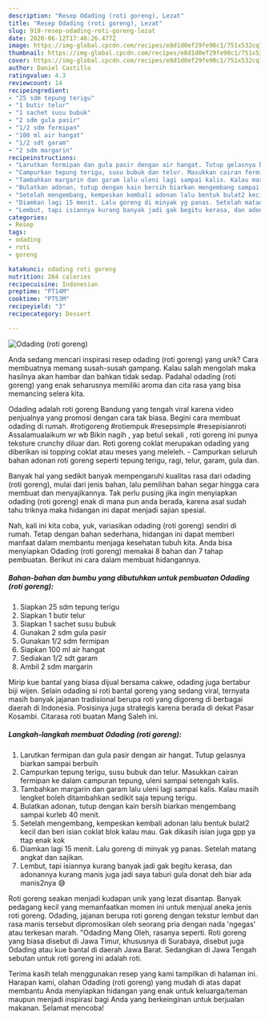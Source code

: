 ```yaml
---
description: "Resep Odading (roti goreng), Lezat"
title: "Resep Odading (roti goreng), Lezat"
slug: 919-resep-odading-roti-goreng-lezat
date: 2020-06-12T17:48:26.477Z
image: https://img-global.cpcdn.com/recipes/e8d1d0ef29fe90c1/751x532cq70/odading-roti-goreng-foto-resep-utama.jpg
thumbnail: https://img-global.cpcdn.com/recipes/e8d1d0ef29fe90c1/751x532cq70/odading-roti-goreng-foto-resep-utama.jpg
cover: https://img-global.cpcdn.com/recipes/e8d1d0ef29fe90c1/751x532cq70/odading-roti-goreng-foto-resep-utama.jpg
author: Daniel Castillo
ratingvalue: 4.3
reviewcount: 14
recipeingredient:
- "25 sdm tepung terigu"
- "1 butir telur"
- "1 sachet susu bubuk"
- "2 sdm gula pasir"
- "1/2 sdm fermipan"
- "100 ml air hangat"
- "1/2 sdt garam"
- "2 sdm margarin"
recipeinstructions:
- "Larutkan fermipan dan gula pasir dengan air hangat. Tutup gelasnya biarkan sampai berbuih"
- "Campurkan tepung terigu, susu bubuk dan telur. Masukkan cairan fermipan ke dalam campuran tepung, uleni sampai setengah kalis."
- "Tambahkan margarin dan garam lalu uleni lagi sampai kalis. Kalau masih lengket boleh ditambahkan sedikit saja tepung terigu."
- "Bulatkan adonan, tutup dengan kain bersih biarkan mengembang sampai kurleb 40 menit."
- "Setelah mengembang, kempeskan kembali adonan lalu bentuk bulat2 kecil dan beri isian coklat blok kalau mau. Gak dikasih isian juga gpp ya ttap enak kok"
- "Diamkan lagi 15 menit. Lalu goreng di minyak yg panas. Setelah matang angkat dan sajikan."
- "Lembut, tapi isiannya kurang banyak jadi gak begitu kerasa, dan adonannya kurang manis juga jadi saya taburi gula donat deh biar ada manis2nya 😅"
categories:
- Resep
tags:
- odading
- roti
- goreng

katakunci: odading roti goreng 
nutrition: 264 calories
recipecuisine: Indonesian
preptime: "PT14M"
cooktime: "PT53M"
recipeyield: "3"
recipecategory: Dessert

---
```



![Odading (roti goreng)](https://img-global.cpcdn.com/recipes/e8d1d0ef29fe90c1/751x532cq70/odading-roti-goreng-foto-resep-utama.jpg)

Anda sedang mencari inspirasi resep odading (roti goreng) yang unik? Cara membuatnya memang susah-susah gampang. Kalau salah mengolah maka hasilnya akan hambar dan bahkan tidak sedap. Padahal odading (roti goreng) yang enak seharusnya memiliki aroma dan cita rasa yang bisa memancing selera kita.

Odading adalah roti goreng Bandung yang tengah viral karena video penjualnya yang promosi dengan cara tak biasa. Begini cara membuat odading di rumah. #rotigoreng #rotiempuk #resepsimple #resepisianroti Assalamualaikum wr wb Bikin nagih , yap betul sekali , roti goreng ini punya teksture crunchy diluar dan. Roti goreng coklat merupakan odading yang diberikan isi topping coklat atau meses yang meleleh. - Campurkan seluruh bahan adonan roti goreng seperti tepung terigu, ragi, telur, garam, gula dan.

Banyak hal yang sedikit banyak mempengaruhi kualitas rasa dari odading (roti goreng), mulai dari jenis bahan, lalu pemilihan bahan segar hingga cara membuat dan menyajikannya. Tak perlu pusing jika ingin menyiapkan odading (roti goreng) enak di mana pun anda berada, karena asal sudah tahu triknya maka hidangan ini dapat menjadi sajian spesial.


Nah, kali ini kita coba, yuk, variasikan odading (roti goreng) sendiri di rumah. Tetap dengan bahan sederhana, hidangan ini dapat memberi manfaat dalam membantu menjaga kesehatan tubuh kita. Anda bisa menyiapkan Odading (roti goreng) memakai 8 bahan dan 7 tahap pembuatan. Berikut ini cara dalam membuat hidangannya.

<!--inarticleads1-->

##### Bahan-bahan dan bumbu yang dibutuhkan untuk pembuatan Odading (roti goreng):

1. Siapkan 25 sdm tepung terigu
1. Siapkan 1 butir telur
1. Siapkan 1 sachet susu bubuk
1. Gunakan 2 sdm gula pasir
1. Gunakan 1/2 sdm fermipan
1. Siapkan 100 ml air hangat
1. Sediakan 1/2 sdt garam
1. Ambil 2 sdm margarin


Mirip kue bantal yang biasa dijual bersama cakwe, odading juga bertabur biji wijen. Selain odading si roti bantal goreng yang sedang viral, ternyata masih banyak jajanan tradisional berupa roti yang digoreng di berbagai daerah di Indonesia. Posisinya juga strategis karena berada di dekat Pasar Kosambi. Citarasa roti buatan Mang Saleh ini. 

<!--inarticleads2-->

##### Langkah-langkah membuat Odading (roti goreng):

1. Larutkan fermipan dan gula pasir dengan air hangat. Tutup gelasnya biarkan sampai berbuih
1. Campurkan tepung terigu, susu bubuk dan telur. Masukkan cairan fermipan ke dalam campuran tepung, uleni sampai setengah kalis.
1. Tambahkan margarin dan garam lalu uleni lagi sampai kalis. Kalau masih lengket boleh ditambahkan sedikit saja tepung terigu.
1. Bulatkan adonan, tutup dengan kain bersih biarkan mengembang sampai kurleb 40 menit.
1. Setelah mengembang, kempeskan kembali adonan lalu bentuk bulat2 kecil dan beri isian coklat blok kalau mau. Gak dikasih isian juga gpp ya ttap enak kok
1. Diamkan lagi 15 menit. Lalu goreng di minyak yg panas. Setelah matang angkat dan sajikan.
1. Lembut, tapi isiannya kurang banyak jadi gak begitu kerasa, dan adonannya kurang manis juga jadi saya taburi gula donat deh biar ada manis2nya 😅


Roti goreng seakan menjadi kudapan unik yang lezat disantap. Banyak pedagang kecil yang memanfaatkan momen ini untuk menjual aneka jenis roti goreng. Odading, jajanan berupa roti goreng dengan tekstur lembut dan rasa manis tersebut dipromosikan oleh seorang pria dengan nada &#39;ngegas&#39; atau terkesan marah. &#34;Odading Mang Oleh, rasanya seperti. Roti goreng yang biasa disebut di Jawa Timur, khususnya di Surabaya, disebut juga Odading atau kue bantal di daerah Jawa Barat. Sedangkan di Jawa Tengah sebutan untuk roti goreng ini adalah roti. 

Terima kasih telah menggunakan resep yang kami tampilkan di halaman ini. Harapan kami, olahan Odading (roti goreng) yang mudah di atas dapat membantu Anda menyiapkan hidangan yang enak untuk keluarga/teman maupun menjadi inspirasi bagi Anda yang berkeinginan untuk berjualan makanan. Selamat mencoba!

